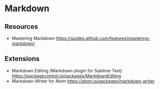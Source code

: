 # Markdown

## Resources

- Mastering Markdown <https://guides.github.com/features/mastering-markdown/>

## Extensions
- Markdown Editing (Markdown plugin for Sublime Text) <https://packagecontrol.io/packages/MarkdownEditing>
- Markdown-Writer for Atom <https://atom.io/packages/markdown-writer>
